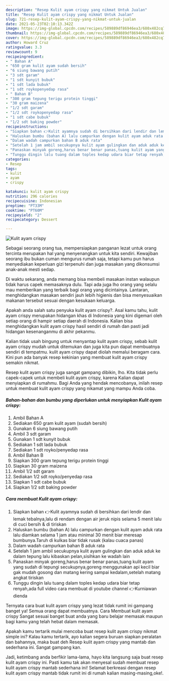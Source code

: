 ```yaml
---
description: "Resep Kulit ayam crispy yang nikmat Untuk Jualan"
title: "Resep Kulit ayam crispy yang nikmat Untuk Jualan"
slug: 721-resep-kulit-ayam-crispy-yang-nikmat-untuk-jualan
date: 2021-05-23T02:10:13.342Z
image: https://img-global.cpcdn.com/recipes/589889df86946ea3/680x482cq70/kulit-ayam-crispy-foto-resep-utama.jpg
thumbnail: https://img-global.cpcdn.com/recipes/589889df86946ea3/680x482cq70/kulit-ayam-crispy-foto-resep-utama.jpg
cover: https://img-global.cpcdn.com/recipes/589889df86946ea3/680x482cq70/kulit-ayam-crispy-foto-resep-utama.jpg
author: Howard Cruz
ratingvalue: 3.3
reviewcount: 9
recipeingredient:
- " Bahan A"
- "650 gram kulit ayam sudah bersih"
- "6 siung bawang putih"
- "3 sdt garam"
- "1 sdt kunyit bubuk"
- "1 sdt lada bubuk"
- "1 sdt roykopenyedap rasa"
- " Bahan B"
- "300 gram tepung terigu protein tinggi"
- "30 gram maizena"
- "1/2 sdt garam"
- "1/2 sdt roykopenyedap rasa"
- "1 sdt cabe bubuk"
- "1/2 sdt baking powder"
recipeinstructions:
- "Siapkan bahan 👉Kulit ayamnya sudah di bersihkan dari lendir dan lemak tebalnya,lalu di rendam dengan air jeruk nipis selama 5 menit lalu di cuci bersih &amp; di tiriskan"
- "Haluskan bumbu (bahan A) lalu campurkan dengan kulit ayam aduk rata lalu diamkan selama 1 jam atau minimal 30 menit biar meresap bumbunya.Taruh di kulkas biar tidak rusak (kalau cuaca panas)"
- "Dalam wadah campurkan bahan B aduk rata"
- "Setelah 1 jam ambil secukupnya kulit ayam gulingkan dan aduk aduk ke dalam tepung lalu kibaskan pelan,sisihkan ke wadah lain"
- "Panaskan minyak goreng,harus benar benar panas,tuang kulit ayam yang sudah di tepungi secukupnya,goreng menggunakan api kecil biar gak mudah gosong dan matang kering sampai kedalam,setelah matang angkat tiriskan"
- "Tunggu dingin lalu tuang dalam toples kedap udara biar tetap renyah,ada full video cara membuat di youtube channel 👉Kurniawan dienda"
categories:
- Resep
tags:
- kulit
- ayam
- crispy

katakunci: kulit ayam crispy 
nutrition: 296 calories
recipecuisine: Indonesian
preptime: "PT33M"
cooktime: "PT60M"
recipeyield: "2"
recipecategory: Dessert

---
```



![Kulit ayam crispy](https://img-global.cpcdn.com/recipes/589889df86946ea3/680x482cq70/kulit-ayam-crispy-foto-resep-utama.jpg)

Sebagai seorang orang tua, mempersiapkan panganan lezat untuk orang tercinta merupakan hal yang menyenangkan untuk kita sendiri. Kewajiban seorang ibu bukan cuman mengurus rumah saja, tetapi kamu pun harus menyediakan keperluan gizi terpenuhi dan juga masakan yang dikonsumsi anak-anak mesti sedap.

Di waktu  sekarang, anda memang bisa membeli masakan instan walaupun tidak harus capek memasaknya dulu. Tapi ada juga lho orang yang selalu mau memberikan yang terbaik bagi orang yang dicintainya. Lantaran, menghidangkan masakan sendiri jauh lebih higienis dan bisa menyesuaikan makanan tersebut sesuai dengan kesukaan keluarga. 



Apakah anda salah satu penyuka kulit ayam crispy?. Asal kamu tahu, kulit ayam crispy merupakan hidangan khas di Indonesia yang kini digemari oleh setiap orang di hampir setiap daerah di Indonesia. Kalian bisa menghidangkan kulit ayam crispy hasil sendiri di rumah dan pasti jadi hidangan kesenanganmu di akhir pekanmu.

Kalian tidak usah bingung untuk menyantap kulit ayam crispy, sebab kulit ayam crispy mudah untuk ditemukan dan juga kita pun dapat membuatnya sendiri di tempatmu. kulit ayam crispy dapat diolah memalui beragam cara. Kini pun ada banyak resep kekinian yang membuat kulit ayam crispy semakin nikmat.

Resep kulit ayam crispy juga sangat gampang dibikin, lho. Kita tidak perlu capek-capek untuk membeli kulit ayam crispy, karena Kalian dapat menyiapkan di rumahmu. Bagi Anda yang hendak mencobanya, inilah resep untuk membuat kulit ayam crispy yang nikamat yang mampu Anda coba.

<!--inarticleads1-->

##### Bahan-bahan dan bumbu yang diperlukan untuk menyiapkan Kulit ayam crispy:

1. Ambil  Bahan A
1. Sediakan 650 gram kulit ayam (sudah bersih)
1. Gunakan 6 siung bawang putih
1. Ambil 3 sdt garam
1. Gunakan 1 sdt kunyit bubuk
1. Sediakan 1 sdt lada bubuk
1. Sediakan 1 sdt royko/penyedap rasa
1. Ambil  Bahan B
1. Siapkan 300 gram tepung terigu protein tinggi
1. Siapkan 30 gram maizena
1. Ambil 1/2 sdt garam
1. Sediakan 1/2 sdt royko/penyedap rasa
1. Siapkan 1 sdt cabe bubuk
1. Siapkan 1/2 sdt baking powder




<!--inarticleads2-->

##### Cara membuat Kulit ayam crispy:

1. Siapkan bahan 👉Kulit ayamnya sudah di bersihkan dari lendir dan lemak tebalnya,lalu di rendam dengan air jeruk nipis selama 5 menit lalu di cuci bersih &amp; di tiriskan
1. Haluskan bumbu (bahan A) lalu campurkan dengan kulit ayam aduk rata lalu diamkan selama 1 jam atau minimal 30 menit biar meresap bumbunya.Taruh di kulkas biar tidak rusak (kalau cuaca panas)
1. Dalam wadah campurkan bahan B aduk rata
1. Setelah 1 jam ambil secukupnya kulit ayam gulingkan dan aduk aduk ke dalam tepung lalu kibaskan pelan,sisihkan ke wadah lain
1. Panaskan minyak goreng,harus benar benar panas,tuang kulit ayam yang sudah di tepungi secukupnya,goreng menggunakan api kecil biar gak mudah gosong dan matang kering sampai kedalam,setelah matang angkat tiriskan
1. Tunggu dingin lalu tuang dalam toples kedap udara biar tetap renyah,ada full video cara membuat di youtube channel 👉Kurniawan dienda




Ternyata cara buat kulit ayam crispy yang lezat tidak rumit ini gampang banget ya! Semua orang dapat membuatnya. Cara Membuat kulit ayam crispy Sangat sesuai banget buat anda yang baru belajar memasak maupun bagi kamu yang telah hebat dalam memasak.

Apakah kamu tertarik mulai mencoba buat resep kulit ayam crispy nikmat simple ini? Kalau kamu tertarik, ayo kalian segera buruan siapkan peralatan dan bahannya, maka buat deh Resep kulit ayam crispy yang mantab dan sederhana ini. Sangat gampang kan. 

Jadi, ketimbang anda berfikir lama-lama, hayo kita langsung saja buat resep kulit ayam crispy ini. Pasti kamu tak akan menyesal sudah membuat resep kulit ayam crispy mantab sederhana ini! Selamat berkreasi dengan resep kulit ayam crispy mantab tidak rumit ini di rumah kalian masing-masing,oke!.

